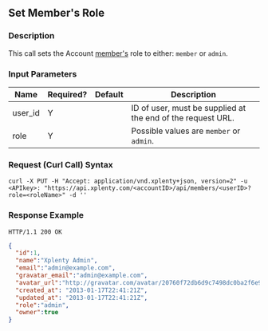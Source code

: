 ## Set Member's Role

### Description
This call sets the Account [member's](https://github.com/xplenty/xplenty-api-doc-v2/blob/master/resources/user.md) role to either: `member` or `admin`. 

### Input Parameters

|Name|Required?|Default|Description|
|----|---------|-------|-----------|
user_id|Y| |ID of user, must be supplied at the end of the request URL.
role|Y| |Possible values are `member` or `admin`.

### Request (Curl Call) Syntax
```shell
curl -X PUT -H "Accept: application/vnd.xplenty+json, version=2" -u <APIkey>: "https://api.xplenty.com/<accountID>/api/members/<userID>?role=<roleName>" -d ''
```

### Response Example
```HTTP
HTTP/1.1 200 OK
```

```json
{
  "id":1,
  "name":"Xplenty Admin",
  "email":"admin@example.com",
  "gravatar_email":"admin@example.com",
  "avatar_url":"http://gravatar.com/avatar/20760f72db6d9c7498dc0ba2f6e95fba.png?d=retro&s=140",
  "created_at": "2013-01-17T22:41:21Z",
  "updated_at": "2013-01-17T22:41:21Z",
  "role":"admin",
  "owner":true
}
```
